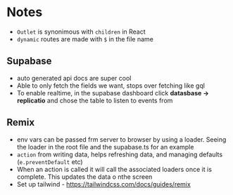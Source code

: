 # Notes

- `Outlet` is synonimous with `children` in React
- `dynamic` routes are made with `$` in the file name

## Supabase

- auto generated api docs are super cool
- Able to only fetch the fields we want, stops over fetching like gql
- To enable realtime, in the supabase dashboard click **datasbase -> replicatio** and chose the table to listen to events from

## Remix

- env vars can be passed frm server to browser by using a loader. Seeing the loader in the root file and the supabase.ts for an example
- `action` from writing data, helps refreshing data, and managing defaults (`e.preventDefault` etc)
- When an action is called it will call the associated loaders once it is complete. This updates the data o nthe screen
- Set up tailwind - https://tailwindcss.com/docs/guides/remix
